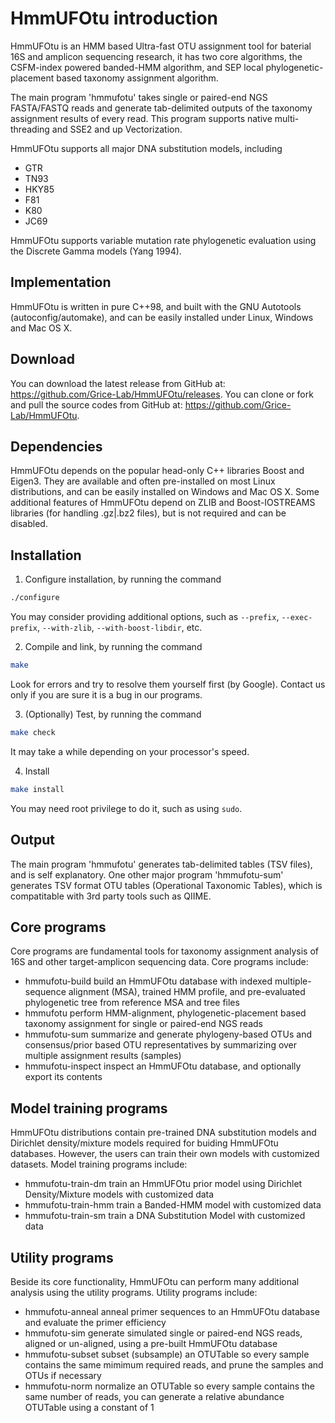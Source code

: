 HmmUFOtu introduction
=====================
HmmUFOtu is an HMM based Ultra-fast OTU assignment tool for baterial 16S and amplicon sequencing research,
it has two core algorithms, the CSFM-index powered banded-HMM algorithm,
and SEP local phylogenetic-placement based taxonomy assignment algorithm.

The main program 'hmmufotu' takes single or paired-end NGS FASTA/FASTQ reads and generate tab-delimited outputs of the taxonomy assignment results of every read. This program supports native multi-threading and SSE2 and up Vectorization.

HmmUFOtu supports all major DNA substitution models, including
* GTR
* TN93
* HKY85
* F81
* K80
* JC69

HmmUFOtu supports variable mutation rate phylogenetic evaluation using the Discrete Gamma models (Yang 1994).

Implementation
--------------
HmmUFOtu is written in pure C++98, and built with the GNU Autotools (autoconfig/automake), and can be easily installed under Linux, Windows and Mac OS X.

Download
--------
You can download the latest release from GitHub at: https://github.com/Grice-Lab/HmmUFOtu/releases.
You can clone or fork and pull the source codes from GitHub at: https://github.com/Grice-Lab/HmmUFOtu.

Dependencies
------------
HmmUFOtu depends on the popular head-only C++ libraries Boost and Eigen3. They are available and often pre-installed on most Linux distributions, and can be easily installed on Windows and Mac OS X.
Some additional features of HmmUFOtu depend on ZLIB and Boost-IOSTREAMS libraries (for handling .gz|.bz2 files), but is not required and can be disabled.

Installation
------------
1. Configure installation, by running the command
```bash
./configure
```
You may consider providing additional options, such as `--prefix`, `--exec-prefix`,
`--with-zlib`, `--with-boost-libdir`, etc.

2. Compile and link, by running the command
```bash
make
```
Look for errors and try to resolve them yourself first (by Google).
Contact us only if you are sure it is a bug in our programs.

3. (Optionally) Test, by running the command
```bash
make check
```
It may take a while depending on your processor's speed.

4. Install
```bash
make install
```
You may need root privilege to do it, such as using `sudo`.

Output
------
The main program 'hmmufotu' generates tab-delimited tables (TSV files), and is self explanatory.
One other major program 'hmmufotu-sum' generates TSV format OTU tables (Operational Taxonomic Tables), which is compatitable with 3rd party tools such as QIIME.

Core programs
-------------
Core programs are fundamental tools for taxonomy assignment analysis of 16S and other target-amplicon sequencing data.
Core programs include:
* hmmufotu-build	build an HmmUFOtu database with indexed multiple-sequence alignment (MSA), trained HMM profile, and pre-evaluated phylogenetic tree from reference MSA and tree files
* hmmufotu		perform HMM-alignment, phylogenetic-placement based taxonomy assignment for single or paired-end NGS reads
* hmmufotu-sum		summarize and generate phylogeny-based OTUs and consensus/prior based OTU representatives by summarizing over multiple assignment results (samples)
* hmmufotu-inspect	inspect an HmmUFOtu database, and optionally export its contents

Model training programs
-----------------------
HmmUFOtu distributions contain pre-trained DNA substitution models and Dirichlet density/mixture models required for buiding HmmUFOtu databases.
However, the users can train their own models with customized datasets.
Model training programs include:
* hmmufotu-train-dm	train an HmmUFOtu prior model using Dirichlet Density/Mixture models with customized data
* hmmufotu-train-hmm	train a Banded-HMM model with customized data
* hmmufotu-train-sm	train a DNA Substitution Model with customized data

Utility programs
-------------------------
Beside its core functionality, HmmUFOtu can perform many additional analysis using the utility programs.
Utility programs include:
* hmmufotu-anneal	anneal primer sequences to an HmmUFOtu database and evaluate the primer efficiency
* hmmufotu-sim		generate simulated single or paired-end NGS reads, aligned or un-aligned, using a pre-built HmmUFOtu database
* hmmufotu-subset	subset (subsample) an OTUTable so every sample contains the same mimimum required reads, and prune the samples and OTUs if necessary
* hmmufotu-norm		normalize an OTUTable so every sample contains the same number of reads, you can generate a relative abundance OTUTable using a constant of 1

